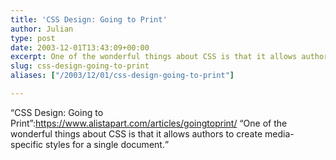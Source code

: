 ```yaml
---
title: 'CSS Design: Going to Print'
author: Julian
type: post
date: 2003-12-01T13:43:09+00:00
excerpt: One of the wonderful things about CSS is that it allows authors to create media-specific styles for a single document.
slug: css-design-going-to-print 
aliases: ["/2003/12/01/css-design-going-to-print"]

---
```

&#8220;CSS Design: Going to Print&#8221;:https://www.alistapart.com/articles/goingtoprint/ <q>One of the wonderful things about CSS is that it allows authors to create media-specific styles for a single document.</q>